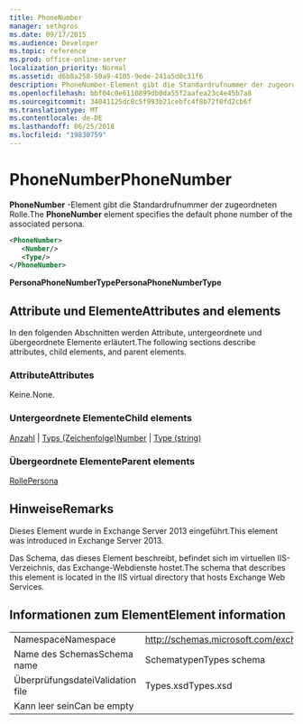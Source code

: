 ```yaml
---
title: PhoneNumber
manager: sethgros
ms.date: 09/17/2015
ms.audience: Developer
ms.topic: reference
ms.prod: office-online-server
localization_priority: Normal
ms.assetid: d6b8a258-50a9-4105-9ede-241a5d0c31f6
description: PhoneNumber-Element gibt die Standardrufnummer der zugeordneten Rolle.
ms.openlocfilehash: bbf04c0e6110899db0da55f2aafea23c4e45b7a8
ms.sourcegitcommit: 34041125dc8c5f993b21cebfc4f8b72f0fd2cb6f
ms.translationtype: MT
ms.contentlocale: de-DE
ms.lasthandoff: 06/25/2018
ms.locfileid: "19830759"
---
```

# <a name="phonenumber"></a><span data-ttu-id="5b9f9-103">PhoneNumber</span><span class="sxs-lookup"><span data-stu-id="5b9f9-103">PhoneNumber</span></span>

<span data-ttu-id="5b9f9-104">**PhoneNumber** -Element gibt die Standardrufnummer der zugeordneten Rolle.</span><span class="sxs-lookup"><span data-stu-id="5b9f9-104">The **PhoneNumber** element specifies the default phone number of the associated persona.</span></span> 
  
```XML
<PhoneNumber>
   <Number/>
   <Type/>
</PhoneNumber>
```

 <span data-ttu-id="5b9f9-105">**PersonaPhoneNumberType**</span><span class="sxs-lookup"><span data-stu-id="5b9f9-105">**PersonaPhoneNumberType**</span></span>
## <a name="attributes-and-elements"></a><span data-ttu-id="5b9f9-106">Attribute und Elemente</span><span class="sxs-lookup"><span data-stu-id="5b9f9-106">Attributes and elements</span></span>

<span data-ttu-id="5b9f9-107">In den folgenden Abschnitten werden Attribute, untergeordnete und übergeordnete Elemente erläutert.</span><span class="sxs-lookup"><span data-stu-id="5b9f9-107">The following sections describe attributes, child elements, and parent elements.</span></span>
  
### <a name="attributes"></a><span data-ttu-id="5b9f9-108">Attribute</span><span class="sxs-lookup"><span data-stu-id="5b9f9-108">Attributes</span></span>

<span data-ttu-id="5b9f9-109">Keine.</span><span class="sxs-lookup"><span data-stu-id="5b9f9-109">None.</span></span>
  
### <a name="child-elements"></a><span data-ttu-id="5b9f9-110">Untergeordnete Elemente</span><span class="sxs-lookup"><span data-stu-id="5b9f9-110">Child elements</span></span>

<span data-ttu-id="5b9f9-111">[Anzahl](number.md) | [Typs (Zeichenfolge)](type-string.md)</span><span class="sxs-lookup"><span data-stu-id="5b9f9-111">[Number](number.md) | [Type (string)](type-string.md)</span></span>
  
### <a name="parent-elements"></a><span data-ttu-id="5b9f9-112">Übergeordnete Elemente</span><span class="sxs-lookup"><span data-stu-id="5b9f9-112">Parent elements</span></span>

[<span data-ttu-id="5b9f9-113">Rolle</span><span class="sxs-lookup"><span data-stu-id="5b9f9-113">Persona</span></span>](persona.md)
  
## <a name="remarks"></a><span data-ttu-id="5b9f9-114">Hinweise</span><span class="sxs-lookup"><span data-stu-id="5b9f9-114">Remarks</span></span>

<span data-ttu-id="5b9f9-115">Dieses Element wurde in Exchange Server 2013 eingeführt.</span><span class="sxs-lookup"><span data-stu-id="5b9f9-115">This element was introduced in Exchange Server 2013.</span></span>
  
<span data-ttu-id="5b9f9-116">Das Schema, das dieses Element beschreibt, befindet sich im virtuellen IIS-Verzeichnis, das Exchange-Webdienste hostet.</span><span class="sxs-lookup"><span data-stu-id="5b9f9-116">The schema that describes this element is located in the IIS virtual directory that hosts Exchange Web Services.</span></span>
  
## <a name="element-information"></a><span data-ttu-id="5b9f9-117">Informationen zum Element</span><span class="sxs-lookup"><span data-stu-id="5b9f9-117">Element information</span></span>

|||
|:-----|:-----|
|<span data-ttu-id="5b9f9-118">Namespace</span><span class="sxs-lookup"><span data-stu-id="5b9f9-118">Namespace</span></span>  <br/> |http://schemas.microsoft.com/exchange/services/2006/types  <br/> |
|<span data-ttu-id="5b9f9-119">Name des Schemas</span><span class="sxs-lookup"><span data-stu-id="5b9f9-119">Schema name</span></span>  <br/> |<span data-ttu-id="5b9f9-120">Schematypen</span><span class="sxs-lookup"><span data-stu-id="5b9f9-120">Types schema</span></span>  <br/> |
|<span data-ttu-id="5b9f9-121">Überprüfungsdatei</span><span class="sxs-lookup"><span data-stu-id="5b9f9-121">Validation file</span></span>  <br/> |<span data-ttu-id="5b9f9-122">Types.xsd</span><span class="sxs-lookup"><span data-stu-id="5b9f9-122">Types.xsd</span></span>  <br/> |
|<span data-ttu-id="5b9f9-123">Kann leer sein</span><span class="sxs-lookup"><span data-stu-id="5b9f9-123">Can be empty</span></span>  <br/> ||
   

